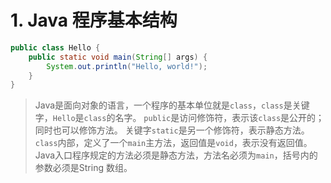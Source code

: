 # 1. Java 程序基本结构
```java
public class Hello {
    public static void main(String[] args) {
        System.out.println("Hello, world!");
    }
}
```

>Java是面向对象的语言，一个程序的基本单位就是`class`，`class`是关键字，`Hello`是`class`的名字。
>`public`是访问修饰符，表示该`class`是公开的；同时也可以修饰方法。
>关键字`static`是另一个修饰符，表示静态方法。
>`class`内部，定义了一个`main`主方法，返回值是`void`，表示没有返回值。
>Java入口程序规定的方法必须是静态方法，方法名必须为`main`，括号内的参数必须是String 数组。
